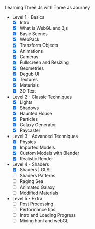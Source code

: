 Learning Three Js with Three Js Journey

* Level 1 - Basics
    * [X] Intro
    * [X] What is WebGL and 3js
    * [X] Basic Scenes
    * [X] WebPack
    * [X] Transform Objects
    * [X] Animations
    * [X] Cameras
    * [X] Fullscreen and Resizing
    * [X] Geometries
    * [X] Degub UI
    * [X] Textures
    * [X] Materials
    * [X] 3D Text

* Level 2 - Classic Techniques
    * [X] Lights
    * [X] Shadows
    * [X] Haunted House
    * [X] Particles
    * [X] Galaxy Generator
    * [X] Raycaster

* Level 3 - Advanced Techniques
    * [X] Physics
    * [X] Imported Models
    * [X] Custom Models with Blender
    * [X] Realistic Render

* Level 4 - Shaders
    * [X] Shaders | GLSL 
    * [ ] Shaders Patterns
    * [ ] Raging Sea
    * [ ] Animated Galaxy
    * [ ] Modified Materials

* Level 5 - Extra
    * [ ] Post Processing
    * [ ] Performance tips
    * [ ] Intro and Loading Progress
    * [ ] Mixing html and webGL